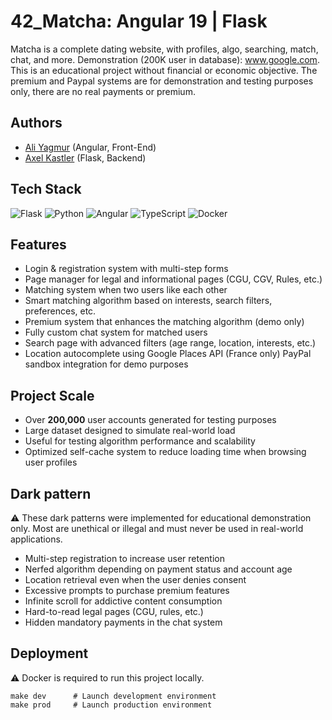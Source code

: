 
# 42_Matcha: Angular 19 | Flask

Matcha is a complete dating website, with profiles, algo, searching, match, chat, and more. Demonstration (200K user in database): www.google.com. 
This is an educational project without financial or economic objective. The premium and Paypal systems are for demonstration and testing purposes only, there are no real payments or premium.

## Authors

- [Ali Yagmur](https://www.github.com/AliHaine) (Angular, Front-End)
- [Axel Kastler](https://www.github.com/ChromaXard) (Flask, Backend)


## Tech Stack

![Flask](https://img.shields.io/badge/flask-%23000.svg?style=for-the-badge&logo=flask&logoColor=white) 
![Python](https://img.shields.io/badge/python-3670A0?style=for-the-badge&logo=python&logoColor=ffdd54)
![Angular](https://img.shields.io/badge/angular-%23DD0031.svg?style=for-the-badge&logo=angular&logoColor=white)
![TypeScript](https://img.shields.io/badge/typescript-%23007ACC.svg?style=for-the-badge&logo=typescript&logoColor=white)
![Docker](https://img.shields.io/badge/docker-%230db7ed.svg?style=for-the-badge&logo=docker&logoColor=white)


## Features

- Login & registration system with multi-step forms
- Page manager for legal and informational pages (CGU, CGV, Rules, etc.)
- Matching system when two users like each other
- Smart matching algorithm based on interests, search filters, preferences, etc.
- Premium system that enhances the matching algorithm (demo only)
- Fully custom chat system for matched users
- Search page with advanced filters (age range, location, interests, etc.)
- Location autocomplete using Google Places API (France only)
PayPal sandbox integration for demo purposes


## Project Scale

- Over **200,000** user accounts generated for testing purposes
- Large dataset designed to simulate real-world load
- Useful for testing algorithm performance and scalability
- Optimized self-cache system to reduce loading time when browsing user profiles

## Dark pattern

⚠️ These dark patterns were implemented for educational demonstration only. Most are unethical or illegal and must never be used in real-world applications.

- Multi-step registration to increase user retention
- Nerfed algorithm depending on payment status and account age
- Location retrieval even when the user denies consent
- Excessive prompts to purchase premium features
- Infinite scroll for addictive content consumption
- Hard-to-read legal pages (CGU, rules, etc.)
- Hidden mandatory payments in the chat system


## Deployment

⚠️ Docker is required to run this project locally.

```
make dev      # Launch development environment
make prod     # Launch production environment
```



